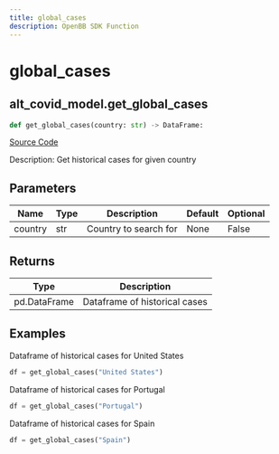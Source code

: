 ```yaml
---
title: global_cases
description: OpenBB SDK Function
---
```


# global_cases

## alt_covid_model.get_global_cases

```python title='openbb_terminal/alternative/covid/covid_model.py'
def get_global_cases(country: str) -> DataFrame:
```
[Source Code](https://github.com/OpenBB-finance/OpenBBTerminal/tree/main/openbb_terminal/alternative/covid/covid_model.py#L26)

Description: Get historical cases for given country

## Parameters

| Name | Type | Description | Default | Optional |
| ---- | ---- | ----------- | ------- | -------- |
| country | str | Country to search for | None | False |

## Returns

| Type | Description |
| ---- | ----------- |
| pd.DataFrame | Dataframe of historical cases |

## Examples

Dataframe of historical cases for United States


```python
df = get_global_cases("United States")
```

Dataframe of historical cases for Portugal


```python
df = get_global_cases("Portugal")
```

Dataframe of historical cases for Spain
```python
df = get_global_cases("Spain")
```

